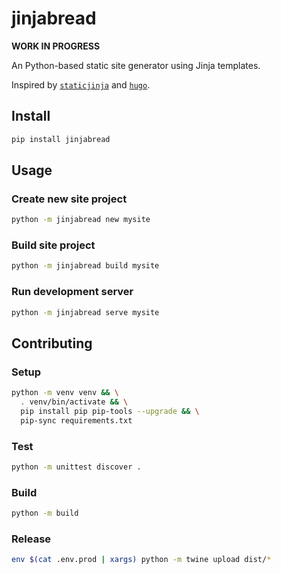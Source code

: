 # jinjabread

**WORK IN PROGRESS**

An Python-based static site generator using Jinja templates.

Inspired by [`staticjinja`](https://github.com/staticjinja/staticjinja) and [`hugo`](https://github.com/gohugoio/hugo).

## Install

```bash
pip install jinjabread
```

## Usage

### Create new site project

```bash
python -m jinjabread new mysite
```

### Build site project

```bash
python -m jinjabread build mysite
```

### Run development server

```bash
python -m jinjabread serve mysite
```

## Contributing

### Setup

```bash
python -m venv venv && \
  . venv/bin/activate && \
  pip install pip pip-tools --upgrade && \
  pip-sync requirements.txt
```

### Test

```bash
python -m unittest discover .
```

### Build

```bash
python -m build
```

### Release

```bash
env $(cat .env.prod | xargs) python -m twine upload dist/*
```
